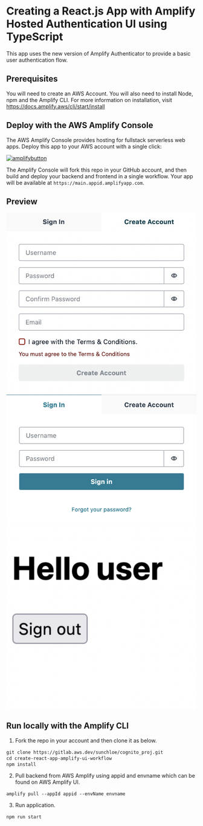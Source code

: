 # Creating a React.js App with Amplify Hosted Authentication UI using TypeScript

This app uses the new version of Amplify Authenticator to provide a basic user authentication flow.

## Prerequisites

You will need to create an AWS Account. You will also need to install Node, npm and the Amplify CLI. For more information on installation, visit https://docs.amplify.aws/cli/start/install

## Deploy with the AWS Amplify Console

The AWS Amplify Console provides hosting for fullstack serverless web apps. Deploy this app to your AWS account with a single click:

[![amplifybutton](https://oneclick.amplifyapp.com/button.svg)](https://console.aws.amazon.com/amplify/home#/deploy?repo=https://github.com/sunchloe1/cognito_p)

The Amplify Console will fork this repo in your GitHub account, and then build and deploy your backend and frontend in a single workflow. Your app will be available at `https://main.appid.amplifyapp.com`.

## Preview

<img src="assets/create-account.png" width="600"/>
<img src="assets/sign-in.png" width="600"/>
<img src="assets/home.png" width="600"/>

## Run locally with the Amplify CLI

1. Fork the repo in your account and then clone it as below.

```
git clone https://gitlab.aws.dev/sunchloe/cognito_proj.git
cd create-react-app-amplify-ui-workflow
npm install
```

2. Pull backend from AWS Amplify using appid and envname which can be found on AWS Amplify UI.

```
amplify pull --appId appid --envName envname
```

3. Run application.

```
npm run start
```
